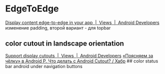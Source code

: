 # EdgeToEdge
[Display content edge-to-edge in your app  |  Views  |  Android Developers](https://developer.android.com/develop/ui/views/layout/edge-to-edge#:~:text=Once%20you%20target%20SDK%2035,have%20a%20top%20app%20bar.)
изменение padding, второй вариант - для topbar
## color cutout in landscape orientation
[Support display cutouts  |  Views  |  Android Developers](https://developer.android.com/develop/ui/views/layout/display-cutout)
[«Поясняем за чёлку» в Android P. Что делать с Android Cutout? / Хабр](https://habr.com/ru/companies/funcorp/articles/419109/)
	## color status bar android under navigation buttons 